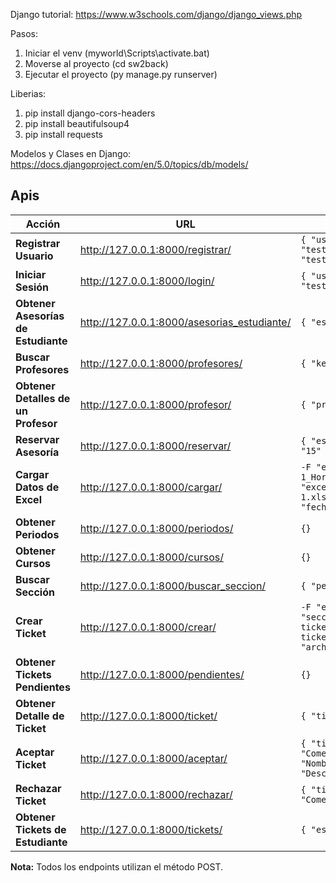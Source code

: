 Django tutorial:
https://www.w3schools.com/django/django_views.php

Pasos:
1. Iniciar el venv (myworld\Scripts\activate.bat)
2. Moverse al proyecto (cd sw2back)
3. Ejecutar el proyecto (py manage.py runserver)

Liberias:
1. pip install django-cors-headers
2. pip install beautifulsoup4
3. pip install requests

Modelos y Clases en Django:
https://docs.djangoproject.com/en/5.0/topics/db/models/

## Apis

| Acción                                | URL                                         | JSON a enviar                                                                                          |
|---------------------------------------|---------------------------------------------|----------------------------------------------------------------------------------------------------------|
| **Registrar Usuario**                 | http://127.0.0.1:8000/registrar/            | `{ "usuario": "test", "contrasenha": "test", "nombres": "Test", "correo": "test@gmail.com" }`            |
| **Iniciar Sesión**                    | http://127.0.0.1:8000/login/                | `{ "usuario": "test", "contrasenha": "test" }`                                                          |
| **Obtener Asesorías de Estudiante**   | http://127.0.0.1:8000/asesorias_estudiante/ | `{ "estudiante_id": "143" }`                                                                             |
| **Buscar Profesores**                 | http://127.0.0.1:8000/profesores/           | `{ "keyword": "nin" }`                                                                                   |
| **Obtener Detalles de un Profesor**   | http://127.0.0.1:8000/profesor/             | `{ "profesor_id": "24" }`                                                                                 |
| **Reservar Asesoría**                 | http://127.0.0.1:8000/reservar/             | `{ "estudiante_id": "144", "asesoria_id": "15" }`                                                         |
| **Cargar Datos de Excel**             | http://127.0.0.1:8000/cargar/               | `-F "excel_secciones=@2024-1_Horarios_Cursos_Sección.xlsx" -F "excel_asesorias=@Atención_alumnos_2024-1.xlsx" -d '{"periodo": "2024-1", "fecha_inicio": "2024-04-01"}'` |
| **Obtener Periodos**                  | http://127.0.0.1:8000/periodos/             | `{}`                                                                                                     |
| **Obtener Cursos**                    | http://127.0.0.1:8000/cursos/               | `{}`                                                                                                     |
| **Buscar Sección**                    | http://127.0.0.1:8000/buscar_seccion/       | `{ "periodo_id": "1", "curso_id": "2" }`                                                                 |
| **Crear Ticket**                      | http://127.0.0.1:8000/crear/                | `-F "estudiante_id=144" -F "seccion_id=101" -F "asunto=Asunto del ticket" -F "comentario=Comentario del ticket" -F "archivo=@ruta/al/archivo.pdf"` |
| **Obtener Tickets Pendientes**        | http://127.0.0.1:8000/pendientes/           | `{}`                                                                                                     |
| **Obtener Detalle de Ticket**         | http://127.0.0.1:8000/ticket/               | `{ "ticket_id": "1" }`                                                                                   |
| **Aceptar Ticket**                    | http://127.0.0.1:8000/aceptar/              | `{ "ticket_id": "1", "comentario": "Comentario de aceptación", "nombre": "Nombre del documento", "descripcion": "Descripción del documento" }` |
| **Rechazar Ticket**                   | http://127.0.0.1:8000/rechazar/             | `{ "ticket_id": "1", "comentario": "Comentario de rechazo" }`                                            |
| **Obtener Tickets de Estudiante**     | http://127.0.0.1:8000/tickets/              | `{ "estudiante_id": "144" }`                                                                             |

**Nota:** Todos los endpoints utilizan el método POST.

